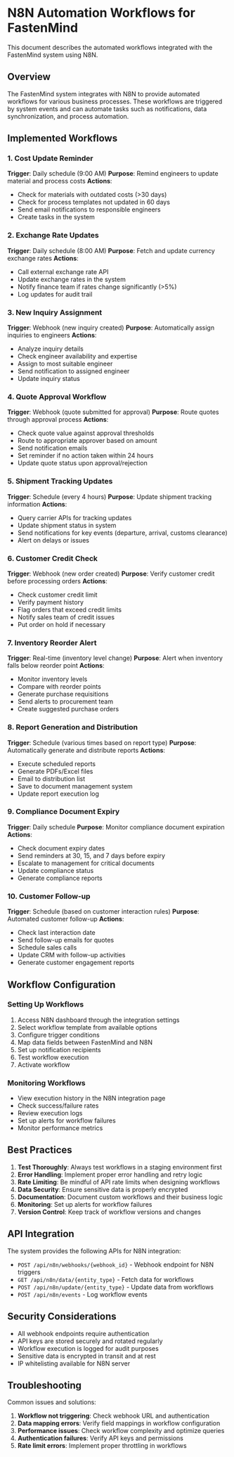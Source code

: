 # N8N Automation Workflows for FastenMind

This document describes the automated workflows integrated with the FastenMind system using N8N.

## Overview

The FastenMind system integrates with N8N to provide automated workflows for various business processes. These workflows are triggered by system events and can automate tasks such as notifications, data synchronization, and process automation.

## Implemented Workflows

### 1. Cost Update Reminder
**Trigger**: Daily schedule (9:00 AM)
**Purpose**: Remind engineers to update material and process costs
**Actions**:
- Check for materials with outdated costs (>30 days)
- Check for process templates not updated in 60 days
- Send email notifications to responsible engineers
- Create tasks in the system

### 2. Exchange Rate Updates
**Trigger**: Daily schedule (8:00 AM)
**Purpose**: Fetch and update currency exchange rates
**Actions**:
- Call external exchange rate API
- Update exchange rates in the system
- Notify finance team if rates change significantly (>5%)
- Log updates for audit trail

### 3. New Inquiry Assignment
**Trigger**: Webhook (new inquiry created)
**Purpose**: Automatically assign inquiries to engineers
**Actions**:
- Analyze inquiry details
- Check engineer availability and expertise
- Assign to most suitable engineer
- Send notification to assigned engineer
- Update inquiry status

### 4. Quote Approval Workflow
**Trigger**: Webhook (quote submitted for approval)
**Purpose**: Route quotes through approval process
**Actions**:
- Check quote value against approval thresholds
- Route to appropriate approver based on amount
- Send notification emails
- Set reminder if no action taken within 24 hours
- Update quote status upon approval/rejection

### 5. Shipment Tracking Updates
**Trigger**: Schedule (every 4 hours)
**Purpose**: Update shipment tracking information
**Actions**:
- Query carrier APIs for tracking updates
- Update shipment status in system
- Send notifications for key events (departure, arrival, customs clearance)
- Alert on delays or issues

### 6. Customer Credit Check
**Trigger**: Webhook (new order created)
**Purpose**: Verify customer credit before processing orders
**Actions**:
- Check customer credit limit
- Verify payment history
- Flag orders that exceed credit limits
- Notify sales team of credit issues
- Put order on hold if necessary

### 7. Inventory Reorder Alert
**Trigger**: Real-time (inventory level change)
**Purpose**: Alert when inventory falls below reorder point
**Actions**:
- Monitor inventory levels
- Compare with reorder points
- Generate purchase requisitions
- Send alerts to procurement team
- Create suggested purchase orders

### 8. Report Generation and Distribution
**Trigger**: Schedule (various times based on report type)
**Purpose**: Automatically generate and distribute reports
**Actions**:
- Execute scheduled reports
- Generate PDFs/Excel files
- Email to distribution list
- Save to document management system
- Update report execution log

### 9. Compliance Document Expiry
**Trigger**: Daily schedule
**Purpose**: Monitor compliance document expiration
**Actions**:
- Check document expiry dates
- Send reminders at 30, 15, and 7 days before expiry
- Escalate to management for critical documents
- Update compliance status
- Generate compliance reports

### 10. Customer Follow-up
**Trigger**: Schedule (based on customer interaction rules)
**Purpose**: Automated customer follow-up
**Actions**:
- Check last interaction date
- Send follow-up emails for quotes
- Schedule sales calls
- Update CRM with follow-up activities
- Generate customer engagement reports

## Workflow Configuration

### Setting Up Workflows

1. Access N8N dashboard through the integration settings
2. Select workflow template from available options
3. Configure trigger conditions
4. Map data fields between FastenMind and N8N
5. Set up notification recipients
6. Test workflow execution
7. Activate workflow

### Monitoring Workflows

- View execution history in the N8N integration page
- Check success/failure rates
- Review execution logs
- Set up alerts for workflow failures
- Monitor performance metrics

## Best Practices

1. **Test Thoroughly**: Always test workflows in a staging environment first
2. **Error Handling**: Implement proper error handling and retry logic
3. **Rate Limiting**: Be mindful of API rate limits when designing workflows
4. **Data Security**: Ensure sensitive data is properly encrypted
5. **Documentation**: Document custom workflows and their business logic
6. **Monitoring**: Set up alerts for workflow failures
7. **Version Control**: Keep track of workflow versions and changes

## API Integration

The system provides the following APIs for N8N integration:

- `POST /api/n8n/webhooks/{webhook_id}` - Webhook endpoint for N8N triggers
- `GET /api/n8n/data/{entity_type}` - Fetch data for workflows
- `POST /api/n8n/update/{entity_type}` - Update data from workflows
- `POST /api/n8n/events` - Log workflow events

## Security Considerations

- All webhook endpoints require authentication
- API keys are stored securely and rotated regularly
- Workflow execution is logged for audit purposes
- Sensitive data is encrypted in transit and at rest
- IP whitelisting available for N8N server

## Troubleshooting

Common issues and solutions:

1. **Workflow not triggering**: Check webhook URL and authentication
2. **Data mapping errors**: Verify field mappings in workflow configuration
3. **Performance issues**: Check workflow complexity and optimize queries
4. **Authentication failures**: Verify API keys and permissions
5. **Rate limit errors**: Implement proper throttling in workflows